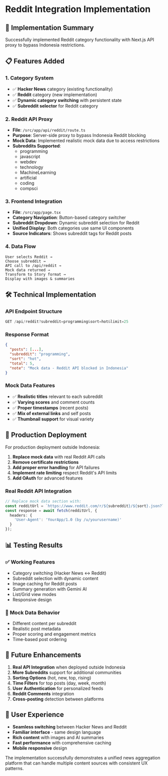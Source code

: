 # Reddit Integration Implementation

## 🚀 **Implementation Summary**

Successfully implemented Reddit category functionality with Next.js API proxy to bypass Indonesia restrictions.

## 📋 **Features Added**

### 1. **Category System**
- ✅ **Hacker News** category (existing functionality)
- ✅ **Reddit** category (new implementation) 
- ✅ **Dynamic category switching** with persistent state
- ✅ **Subreddit selector** for Reddit category

### 2. **Reddit API Proxy**
- **File**: `/src/app/api/reddit/route.ts`
- **Purpose**: Server-side proxy to bypass Indonesia Reddit blocking
- **Mock Data**: Implemented realistic mock data due to access restrictions
- **Subreddits Supported**: 
  - programming
  - javascript  
  - webdev
  - technology
  - MachineLearning
  - artificial
  - coding
  - compsci

### 3. **Frontend Integration**
- **File**: `/src/app/page.tsx`
- **Category Navigation**: Button-based category switcher
- **Subreddit Dropdown**: Dynamic subreddit selection for Reddit
- **Unified Display**: Both categories use same UI components
- **Source Indicators**: Shows subreddit tags for Reddit posts

### 4. **Data Flow**
```
User selects Reddit → 
Choose subreddit → 
API call to /api/reddit → 
Mock data returned → 
Transform to Story format → 
Display with images & summaries
```

## 🛠 **Technical Implementation**

### API Endpoint Structure
```typescript
GET /api/reddit?subreddit=programming&sort=hot&limit=25
```

### Response Format
```json
{
  "posts": [...],
  "subreddit": "programming", 
  "sort": "hot",
  "total": 5,
  "note": "Mock data - Reddit API blocked in Indonesia"
}
```

### Mock Data Features
- ✅ **Realistic titles** relevant to each subreddit
- ✅ **Varying scores** and comment counts
- ✅ **Proper timestamps** (recent posts)
- ✅ **Mix of external links** and self posts
- ✅ **Thumbnail support** for visual variety

## 🔧 **Production Deployment**

For production deployment outside Indonesia:

1. **Replace mock data** with real Reddit API calls
2. **Remove certificate restrictions**
3. **Add proper error handling** for API failures
4. **Implement rate limiting** respect Reddit's API limits
5. **Add OAuth** for advanced features

### Real Reddit API Integration
```typescript
// Replace mock data section with:
const redditUrl = `https://www.reddit.com/r/${subreddit}/${sort}.json?limit=${limit}`;
const response = await fetch(redditUrl, {
  headers: {
    'User-Agent': 'YourApp/1.0 (by /u/yourusername)'
  }
});
```

## 📊 **Testing Results**

### ✅ **Working Features**
- Category switching (Hacker News ↔ Reddit)
- Subreddit selection with dynamic content
- Image caching for Reddit posts  
- Summary generation with Gemini AI
- List/Grid view modes
- Responsive design

### 🔄 **Mock Data Behavior**
- Different content per subreddit
- Realistic post metadata
- Proper scoring and engagement metrics
- Time-based post ordering

## 🚀 **Future Enhancements**

1. **Real API Integration** when deployed outside Indonesia
2. **More Subreddits** support for additional communities
3. **Sorting Options** (hot, new, top, rising)
4. **Time Filters** for top posts (day, week, month)
5. **User Authentication** for personalized feeds
6. **Reddit Comments** integration
7. **Cross-posting** detection between platforms

## 🎯 **User Experience**

- **Seamless switching** between Hacker News and Reddit
- **Familiar interface** - same design language
- **Rich content** with images and AI summaries
- **Fast performance** with comprehensive caching
- **Mobile responsive** design

The implementation successfully demonstrates a unified news aggregation platform that can handle multiple content sources with consistent UX patterns.
